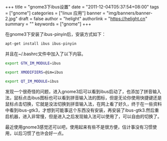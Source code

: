 +++
title = "gnome3下ibus设置"
date = "2011-12-04T05:37:54+08:00"
tags = ["gnome"]
categories = ["linux 应用"]
banner = "img/banners/banner-2.jpg"
draft = false
author = "helight"
authorlink = "https://helight.cn"
summary = ""
keywords = ["gnome"]
+++

在gnome3下安装了ibus-pinyin后，安装方式如下：
``` sh
apt-get install ibus ibus-pinyin
```
并且在~/.bashrc文件中加入了以下内容。
``` sh
export GTK_IM_MODULE=ibus

export XMODIFIERS=@im=ibus

export QT_IM_MODULE=ibus
```
<!--more-->
发现一个很奇怪的问题，进入gnome3后可以看到ibus启动了，也添加了拼音输入法，鼠标点击ibus图标也可以看到拼音输入法的图标，但是无论你使用快捷键还是鼠标点击切换，它就是没法切换到拼音输入法，在网上看了好久，终于在一些资料中看到ibus-gtk3，才想到可能事这个东西没有安装，再安装了ibus-gtk3.然后重启机器，进入非常慢，但是进入之后发现输入法可以使用了，可以自由的切换了。

最近使用gnome3感觉还可以吧，使用起来有些不是很方便，估计事没有习惯使用，以后习惯了也许会好一点。